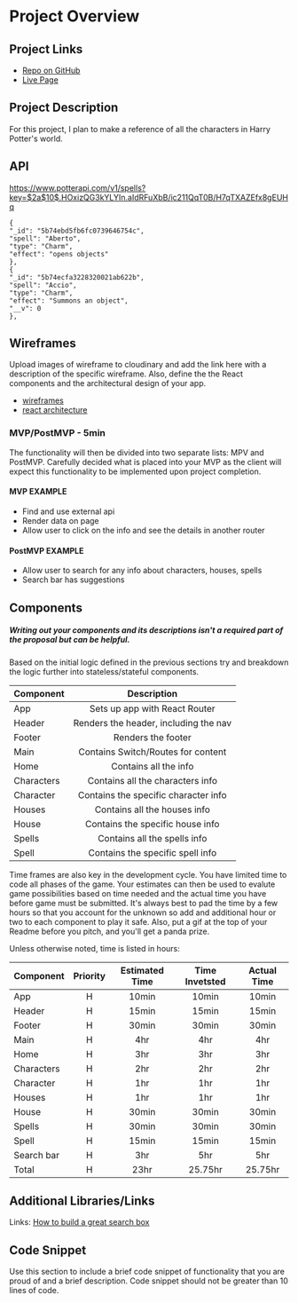 # Project Overview

## Project Links

- [Repo on GitHub](https://github.com/ZGZOO/react-app)
- [Live Page](https://answer10.web.app/)

## Project Description

For this project, I plan to make a reference of all the characters in Harry Potter's world. 

## API

https://www.potterapi.com/v1/spells?key=$2a$10$.HOxizQG3kYLYIn.aIdRFuXbB/ic211QqT0B/H7qTXAZEfx8gEUHq


```
{
"_id": "5b74ebd5fb6fc0739646754c",
"spell": "Aberto",
"type": "Charm",
"effect": "opens objects"
},
{
"_id": "5b74ecfa3228320021ab622b",
"spell": "Accio",
"type": "Charm",
"effect": "Summons an object",
"__v": 0
},
```


## Wireframes

Upload images of wireframe to cloudinary and add the link here with a description of the specific wireframe. Also, define the the React components and the architectural design of your app.

- [wireframes](https://res.cloudinary.com/headincloud/image/upload/v1593698706/SEI_react_app_wireframes/wireframes%20for%20phone%20and%20laptop.jpg)
- [react architecture](https://res.cloudinary.com/headincloud/image/upload/v1593699957/SEI_react_app_wireframes/components%20map.jpg)


### MVP/PostMVP - 5min

The functionality will then be divided into two separate lists: MPV and PostMVP.  Carefully decided what is placed into your MVP as the client will expect this functionality to be implemented upon project completion.  

#### MVP EXAMPLE
- Find and use external api
- Render data on page
- Allow user to click on the info and see the details in another router

#### PostMVP EXAMPLE
- Allow user to search for any info about characters, houses, spells
- Search bar has suggestions


## Components
##### Writing out your components and its descriptions isn't a required part of the proposal but can be helpful.

Based on the initial logic defined in the previous sections try and breakdown the logic further into stateless/stateful components. 

| Component | Description | 
| --- | :---: |  
| App | Sets up app with React Router | 
| Header | Renders the header, including the nav | 
| Footer | Renders the footer |
| Main | Contains Switch/Routes for content |
| Home | Contains all the info |
| Characters | Contains all the characters info |
| Character | Contains the specific character info |
| Houses | Contains all the houses info |
| House | Contains the specific house info |
| Spells | Contains all the spells info |
| Spell | Contains the specific spell info |

Time frames are also key in the development cycle.  You have limited time to code all phases of the game.  Your estimates can then be used to evalute game possibilities based on time needed and the actual time you have before game must be submitted. It's always best to pad the time by a few hours so that you account for the unknown so add and additional hour or two to each component to play it safe. Also, put a gif at the top of your Readme before you pitch, and you'll get a panda prize.

Unless otherwise noted, time is listed in hours:

| Component | Priority | Estimated Time | Time Invetsted | Actual Time |
| --- | :---: |  :---: | :---: | :---: |
| App | H | 10min | 10min | 10min |
| Header | H | 15min | 15min | 15min |
| Footer | H | 30min | 30min | 30min |
| Main | H | 4hr | 4hr | 4hr |
| Home | H | 3hr | 3hr | 3hr |
| Characters | H | 2hr | 2hr | 2hr |
| Character | H | 1hr | 1hr | 1hr |
| Houses | H | 1hr | 1hr | 1hr |
| House | H | 30min | 30min | 30min |
| Spells | H | 30min | 30min | 30min |
| Spell | H | 15min | 15min | 15min |
| Search bar | H | 3hr | 5hr | 5hr |
| Total | H | 23hr | 25.75hr | 25.75hr |

## Additional Libraries/Links
Links: [How to build a great search box](https://medium.com/@samdutton/how-to-build-a-great-search-box-2b9a6d1dce0d)


## Code Snippet

Use this section to include a brief code snippet of functionality that you are proud of and a brief description.  Code snippet should not be greater than 10 lines of code.


